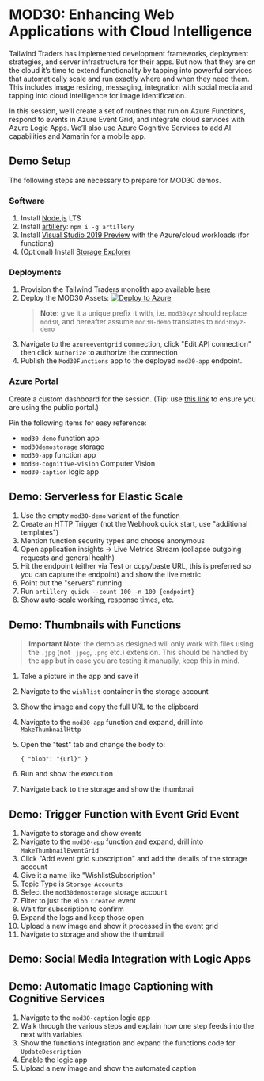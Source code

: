 # MOD30: Enhancing Web Applications with Cloud Intelligence

Tailwind Traders has implemented development frameworks, deployment strategies, and server infrastructure for their apps. But now that they are on the cloud it’s time to extend functionality by tapping into powerful services that automatically scale and run exactly where and when they need them. This includes image resizing, messaging, integration with social media and tapping into cloud intelligence for image identification.

In this session, we’ll create a set of routines that run on Azure Functions, respond to events in Azure Event Grid, and integrate cloud services with Azure Logic Apps. We’ll also use Azure Cognitive Services to add AI capabilities and Xamarin for a mobile app.

## Demo Setup

The following steps are necessary to prepare for MOD30 demos.

### Software

1. Install [Node.js](https://nodejs.org) LTS
2. Install [artillery](https://artillery.io/): `npm i -g artillery`
3. Install [Visual Studio 2019 Preview](https://visualstudio.microsoft.com/?WT.mc_id=msignitethetour2019-github-mod30) with the Azure/cloud workloads (for functions)
4. (Optional) Install [Storage Explorer](https://docs.microsoft.com/azure/vs-azure-tools-storage-manage-with-storage-explorer?tabs=windows&WT.mc_id=msignitethetour2019-github-mod30)

### Deployments

1. Provision the Tailwind Traders monolith app available [here](https://gist.github.com/anthonychu/9ab34d2991fb5c1c0c29faeebbe43a51)
2. Deploy the MOD30 Assets: [![Deploy to Azure](https://azuredeploy.net/deploybutton.png)](https://azuredeploy.net/?repository=https://github.com/microsoft/ignite-learning-paths/tree/master/mod/mod30)
    > **Note:** give it a unique prefix it with, i.e. `mod30xyz` should replace `mod30`, and hereafter assume `mod30-demo` translates to `mod30xyz-demo`
3. Navigate to the `azureeventgrid` connection, click "Edit API connection" then click `Authorize` to authorize the connection
4. Publish the `Mod30Functions` app to the deployed `mod30-app` endpoint.

### Azure Portal

Create a custom dashboard for the session. (Tip: use [this link](https:/aka.ms/publicportal) to ensure you are using the public portal.)

Pin the following items for easy reference:

* `mod30-demo` function app
* `mod30demostorage` storage
* `mod30-app` function app
* `mod30-cognitive-vision` Computer Vision
* `mod30-caption` logic app

## Demo: Serverless for Elastic Scale

1. Use the empty `mod30-demo` variant of the function
2. Create an HTTP Trigger (not the Webhook quick start, use "additional templates")
3. Mention function security types and choose anonymous
4. Open application insights -> Live Metrics Stream (collapse outgoing requests and general health)
5. Hit the endpoint (either via Test or copy/paste URL, this is preferred so you can capture the endpoint) and show the live metric
6. Point out the "servers" running
7. Run `artillery quick --count 100 -n 100 {endpoint}`
8. Show auto-scale working, response times, etc.

## Demo: Thumbnails with Functions

> **Important Note**: the demo as designed will only work with files using the `.jpg` (not `.jpeg`, `.png` etc.) extension. This should be handled by the app but in case you are testing it manually, keep this in mind.

1. Take a picture in the app and save it
2. Navigate to the `wishlist` container in the storage account
3. Show the image and copy the full URL to the clipboard
4. Navigate to the `mod30-app` function and expand, drill into `MakeThumbnailHttp`
5. Open the "test" tab and change the body to:

    `{ "blob": "{url}" }`
6. Run and show the execution
7. Navigate back to the storage and show the thumbnail

## Demo: Trigger Function with Event Grid Event

1. Navigate to storage and show events
2. Navigate to the `mod30-app` function and expand, drill into `MakeThumbnailEventGrid`
3. Click "Add event grid subscription" and add the details of the storage account
4. Give it a name like "WishlistSubscription"
5. Topic Type is `Storage Accounts`
6. Select the `mod30demostorage` storage account
7. Filter to just the `Blob Created` event
8. Wait for subscription to confirm
9. Expand the logs and keep those open
10. Upload a new image and show it processed in the event grid
11. Navigate to storage and show the thumbnail

## Demo: Social Media Integration with Logic Apps

## Demo: Automatic Image Captioning with Cognitive Services

1. Navigate to the `mod30-caption` logic app
2. Walk through the various steps and explain how one step feeds into the next with variables
3. Show the functions integration and expand the functions code for `UpdateDescription`
4. Enable the logic app
5. Upload a new image and show the automated caption
